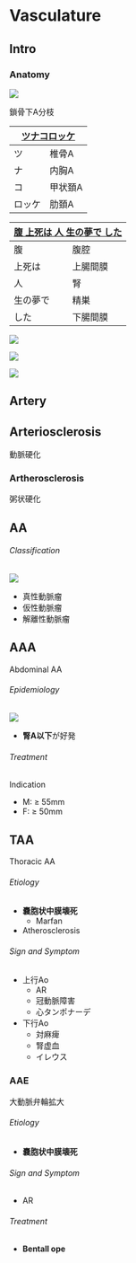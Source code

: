 <!--
Filename: 	Vasculature.md
Project: 	/Users/shume/Developer/mnemosyne/docs/MMB/docs/c_CV
Author: 	shumez <https://github.com/shumez>
Created: 	2019-04-03 17:27:4
Modified: 	2019-09-05 20:25:50
-----
Copyright (c) 2019 shumez
-->

# Vasculature

## Intro

### Anatomy

![](https://qb.medilink-study.com/images/99D043_bas_c_010.jpg)

鎖骨下A分枝

<table class="table table-condensed">
	<thead>
		<tr>
			<th colspan="2"><u>ツナコロッケ</u></th>
		</tr>
	</thead>
	<tbody>
		<tr>
			<td>ツ</td>
			<td>椎骨A</td>
		</tr>
		<tr>
			<td>ナ</td>
			<td>内胸A</td>
		</tr>
		<tr>
			<td>コ</td>
			<td>甲状頚A</td>
		</tr>
		<tr>
			<td>ロッケ</td>
			<td>肋頚A</td>
		</tr>
	</tbody>
</table>



<table>
	<thead>
		<tr>
			<th colspan="2"><u>腹 上死は 人 生の夢で した</u></th>
		</tr>
	</thead>
	<tbody>
		<tr>
			<td>腹</td>
			<td>腹腔</td>
		</tr>
		<tr>
			<td>上死は</td>
			<td>上腸間膜</td>
		</tr>
		<tr>
			<td>人</td>
			<td>腎</td>
		</tr>
		<tr>
			<td>生の夢で</td>
			<td>精巣</td>
		</tr>
		<tr>
			<td>した</td>
			<td>下腸間膜</td>
		</tr>
	</tbody>
</table>



![](https://qb.medilink-study.com/images/111G037_bas_010.jpg)

![](https://qb.medilink-study.com/images/103G026_bas_j_010.jpg)

![](https://qb.medilink-study.com/images/103I011_bas_c_010.jpg)

<!-- <h6 id='intro-def'>Definition</h6> -->
<!-- <h6 id='intro-eti'>Etiology</h6> -->
<!-- <h6 id='intro-epi'>Epidemiology</h6> -->
<!-- <h6 id='intro-cls'>Classification</h6> -->
<!-- <h6 id='intro-sx'>Sign and Symptom</h6> -->
<!-- <h6 id='intro-cmp'>Complication</h6> -->
<!-- <h6 id='intro-ex'>Examination</h6> -->
<!-- <h6 id='intro-dx'>Diagnosis</h6> -->
<!-- <h6 id='intro-tx'>Treatment</h6> -->
<!-- <h6 id='intro-prg'>Prognosis</h6> -->
<!-- <h6 id='intro-app'>Appendix</h6> -->


## Artery

<!-- <h6 id='artery-def'>Definition</h6> -->
<!-- <h6 id='artery-eti'>Etiology</h6> -->
<!-- <h6 id='artery-epi'>Epidemiology</h6> -->
<!-- <h6 id='artery-cls'>Classification</h6> -->
<!-- <h6 id='artery-sx'>Sign and Symptom</h6> -->
<!-- <h6 id='artery-cmp'>Complication</h6> -->
<!-- <h6 id='artery-ex'>Examination</h6> -->
<!-- <h6 id='artery-dx'>Diagnosis</h6> -->
<!-- <h6 id='artery-tx'>Treatment</h6> -->
<!-- <h6 id='artery-prg'>Prognosis</h6> -->
<!-- <h6 id='artery-app'>Appendix</h6> -->


## Arteriosclerosis

動脈硬化

<!-- <h6 id='arteriosclerosis-def'>Definition</h6> -->
<!-- <h6 id='arteriosclerosis-eti'>Etiology</h6> -->
<!-- <h6 id='arteriosclerosis-epi'>Epidemiology</h6> -->
<!-- <h6 id='arteriosclerosis-cls'>Classification</h6> -->
<!-- <h6 id='arteriosclerosis-sx'>Sign and Symptom</h6> -->
<!-- <h6 id='arteriosclerosis-cmp'>Complication</h6> -->
<!-- <h6 id='arteriosclerosis-ex'>Examination</h6> -->
<!-- <h6 id='arteriosclerosis-dx'>Diagnosis</h6> -->
<!-- <h6 id='arteriosclerosis-tx'>Treatment</h6> -->
<!-- <h6 id='arteriosclerosis-prg'>Prognosis</h6> -->
<!-- <h6 id='arteriosclerosis-app'>Appendix</h6> -->


### Artherosclerosis

粥状硬化


## AA

<!-- <h6 id='aa-def'>Definition</h6> -->
<!-- <h6 id='aa-eti'>Etiology</h6> -->
<!-- <h6 id='aa-epi'>Epidemiology</h6> -->
<h6 id='aa-cls'>Classification</h6>

![](https://qb.medilink-study.com/images/100F017_bas_c_010.jpg)

- 真性動脈瘤
- 仮性動脈瘤
- 解離性動脈瘤

<!-- <h6 id='aa-sx'>Sign and Symptom</h6> -->
<!-- <h6 id='aa-cmp'>Complication</h6> -->
<!-- <h6 id='aa-ex'>Examination</h6> -->
<!-- <h6 id='aa-dx'>Diagnosis</h6> -->
<!-- <h6 id='aa-tx'>Treatment</h6> -->
<!-- <h6 id='aa-prg'>Prognosis</h6> -->
<!-- <h6 id='aa-app'>Appendix</h6> -->


## AAA

Abdominal AA

<!-- <h6 id='aaa-def'>Definition</h6> -->
<!-- <h6 id='aaa-eti'>Etiology</h6> -->
<h6 id='aaa-epi'>Epidemiology</h6>

![](https://www.fairview.org/hlimg/krames/353691.jpg)

- **腎A以下**が好発

<!-- <h6 id='aaa-cls'>Classification</h6> -->
<!-- <h6 id='aaa-sx'>Sign and Symptom</h6> -->
<!-- <h6 id='aaa-cmp'>Complication</h6> -->
<!-- <h6 id='aaa-ex'>Examination</h6> -->
<!-- <h6 id='aaa-dx'>Diagnosis</h6> -->
<h6 id='aaa-tx'>Treatment</h6>

Indication

- M: ≥ 55mm
- F: ≥ 50mm

<!-- <h6 id='aaa-prg'>Prognosis</h6> -->
<!-- <h6 id='aaa-app'>Appendix</h6> -->


## TAA

Thoracic AA

<!-- <h6 id='taa-def'>Definition</h6> -->
<h6 id='taa-eti'>Etiology</h6>

- **嚢胞状中膜壊死**
	- Marfan
- Atherosclerosis

<!-- <h6 id='taa-epi'>Epidemiology</h6> -->
<!-- <h6 id='taa-cls'>Classification</h6> -->
<h6 id='taa-sx'>Sign and Symptom</h6>

- 上行Ao
	- AR
	- 冠動脈障害
	- 心タンポナーデ
- 下行Ao
	- 対麻痺
	- 腎虚血
	- イレウス

<!-- <h6 id='taa-cmp'>Complication</h6> -->
<!-- <h6 id='taa-ex'>Examination</h6> -->
<!-- <h6 id='taa-dx'>Diagnosis</h6> -->
<!-- <h6 id='taa-tx'>Treatment</h6> -->
<!-- <h6 id='taa-prg'>Prognosis</h6> -->
<!-- <h6 id='taa-app'>Appendix</h6> -->


### AAE

大動脈弁輪拡大

<!-- <h6 id='aae-def'>Definition</h6> -->
<h6 id='aae-eti'>Etiology</h6>

- **嚢胞状中膜壊死**

<!-- <h6 id='aae-epi'>Epidemiology</h6> -->
<!-- <h6 id='aae-cls'>Classification</h6> -->
<h6 id='aae-sx'>Sign and Symptom</h6>

- AR

<!-- <h6 id='aae-cmp'>Complication</h6> -->
<!-- <h6 id='aae-ex'>Examination</h6> -->
<!-- <h6 id='aae-dx'>Diagnosis</h6> -->
<h6 id='aae-tx'>Treatment</h6>

- **Bentall ope**

<!-- <h6 id='aae-prg'>Prognosis</h6> -->
<!-- <h6 id='aae-app'>Appendix</h6> -->


## 

<!-- ## -->
<!-- <h6 id='-def'>Definition</h6> -->
<!-- <h6 id='-eti'>Etiology</h6> -->
<!-- <h6 id='-epi'>Epidemiology</h6> -->
<!-- <h6 id='-cls'>Classification</h6> -->
<!-- <h6 id='-sx'>Sign and Symptom</h6> -->
<!-- <h6 id='-cmp'>Complication</h6> -->
<!-- <h6 id='-ex'>Examination</h6> -->
<!-- <h6 id='-dx'>Diagnosis</h6> -->
<!-- <h6 id='-tx'>Treatment</h6> -->
<!-- <h6 id='-prg'>Prognosis</h6> -->
<!-- <h6 id='-app'>Appendix</h6> -->

<!-- <style type="text/css">
	img{width: 50%; float: right;}
</style> -->